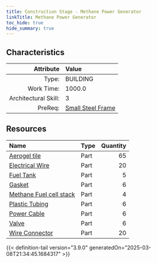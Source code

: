 ```yaml
---
title: Construction Stage - Methane Power Generator
linkTitle: Methane Power Generator
toc_hide: true
hide_summary: true
---
```

<!-- This is generated by the MarsSim HelpGenertor, do not edit. -->

## Characteristics

| Attribute      | Value |
|--------:|:------|
|Type:|BUILDING|
|Work Time:|1000.0|
|Architectural Skill:|3|
|PreReq:|[Small Steel Frame](/docs/definitions/construction/small-steel-frame)|

## Resources

| Name | Type | Quantity |
|:-----|:-----|-----:|
|[Aerogel tile](/docs/definitions/part/aerogel-tile)|Part|65|
|[Electrical Wire](/docs/definitions/part/electrical-wire)|Part|20|
|[Fuel Tank](/docs/definitions/part/fuel-tank)|Part|5|
|[Gasket](/docs/definitions/part/gasket)|Part|6|
|[Methane Fuel cell stack](/docs/definitions/part/methane-fuel-cell-stack)|Part|4|
|[Plastic Tubing](/docs/definitions/part/plastic-tubing)|Part|6|
|[Power Cable](/docs/definitions/part/power-cable)|Part|6|
|[Valve](/docs/definitions/part/valve)|Part|6|
|[Wire Connector](/docs/definitions/part/wire-connector)|Part|20|




{{< definition-tail version="3.9.0" generatedOn="2025-03-08T21:34:45.1684317" >}}

